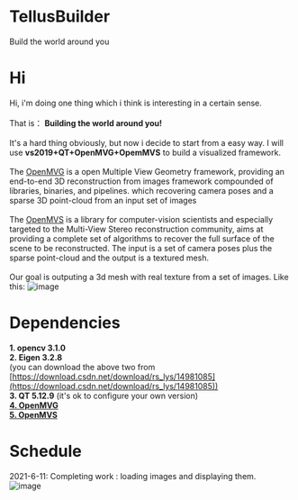 # TellusBuilder
Build the world around you

# Hi
Hi, i'm doing one thing which i think is interesting in a certain sense. <br>
<br>
That is： **Building the world around you!**<br>
<br>
It's a hard thing obviously, but now i decide to start from a easy way. I will use **vs2019+QT+OpenMVG+OpemMVS** to build a visualized framework.<br>
<br>
The [OpenMVG](https://github.com/openMVG/openMVG) is a open Multiple View Geometry framework, providing an end-to-end 3D reconstruction from images framework compounded of libraries, binaries, and pipelines. which recovering camera poses and a sparse 3D point-cloud from an input set of images<br>
<br>
The [OpenMVS](https://github.com/cdcseacave/openMVS) is a library for computer-vision scientists and especially targeted to the Multi-View Stereo reconstruction community, aims at providing a complete set of algorithms to recover the full surface of the scene to be reconstructed. The input is a set of camera poses plus the sparse point-cloud and the output is a textured mesh.<br>
<br>
Our goal is outputing a 3d mesh with real texture from a set of images. Like this:
![image](https://user-images.githubusercontent.com/62642008/121713577-99c98180-cb0f-11eb-8391-dee367bd4d4c.png)

# Dependencies
**1. opencv 3.1.0**<br>
**2. Eigen 3.2.8**<br>
(you can download the above two from [https://download.csdn.net/download/rs_lys/14981085](https://download.csdn.net/download/rs_lys/14981085))<br>
**3. QT 5.12.9** (it's ok to configure your own version)<br>
[**4. OpenMVG**](https://github.com/openMVG/openMVG)<br>
[**5. OpenMVS**](https://github.com/cdcseacave/openMVS)<br>

# Schedule
2021-6-11: Completing work : loading images and displaying them.<br>
![image](https://user-images.githubusercontent.com/62642008/121714736-b87c4800-cb10-11eb-9104-4b323544e761.png)
